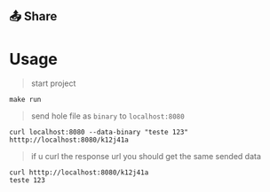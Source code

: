 ## 📤 Share 

# Usage 

> start project
```
make run
```

> send hole file as `binary` to `localhost:8080`
```
curl localhost:8080 --data-binary "teste 123"
htttp://localhost:8080/k12j41a
```

> if u curl the response url you should get the same sended data
```
curl htttp://localhost:8080/k12j41a
teste 123
```

